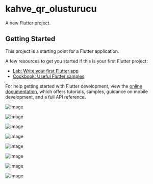 # kahve_qr_olusturucu

A new Flutter project.

## Getting Started

This project is a starting point for a Flutter application.

A few resources to get you started if this is your first Flutter project:

- [Lab: Write your first Flutter app](https://docs.flutter.dev/get-started/codelab)
- [Cookbook: Useful Flutter samples](https://docs.flutter.dev/cookbook)

For help getting started with Flutter development, view the
[online documentation](https://docs.flutter.dev/), which offers tutorials,
samples, guidance on mobile development, and a full API reference.


![image](https://github.com/user-attachments/assets/edb224e9-68f5-4354-8043-81548f453224)

![image](https://github.com/user-attachments/assets/506c6c86-f83e-4e34-a28a-3eb4b0a886e3)

![image](https://github.com/user-attachments/assets/b29deab7-112d-4504-b9e2-eecfeb2e4c23)


![image](https://github.com/user-attachments/assets/27f2789b-ef39-41a7-8637-9dc97a934357)

![image](https://github.com/user-attachments/assets/73c0e68e-e489-40e8-a4fa-6352157d2c13)

![image](https://github.com/user-attachments/assets/4f91dbd2-482d-4cf5-8910-5180a437c543)

![image](https://github.com/user-attachments/assets/802cd545-0ef2-4d76-a9b6-7537b1f19479)

![image](https://github.com/user-attachments/assets/e717a554-10af-4655-8ea5-98b7f3569630)
